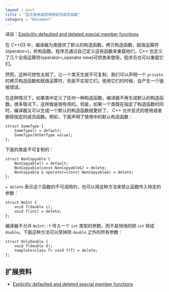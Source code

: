 ```yaml
---
layout : post
title : "显式使用或禁用特定的成员函数"
category : "Document"
---
```


译自：[Explicitly defaulted and deleted special member functions](https://en.wikipedia.org/wiki/C%2B%2B11#Explicitly_defaulted_and_deleted_special_member_functions)

在 C++03 中，编译器为类提供了默认的构造函数，拷贝构造函数，赋值运算符(operator=)，析构函数。程序员通过自己定义这些函数来重载他们，C++ 也定义了几个全局运算符(operator=,operator new)可供类来使用，程序员也可以重载它们。

然而，这种可控性太弱了。让一个类天生就不可复制，我们可以声明一个 `private` 的拷贝构造函数和赋值运算符，但是不实现它们。使用它们的时候，会产生一个链接错误。

在这种情况下，如果类中定义了任何一种构造函数，编译器不再生成默认的构造函数。很多情况下，这样做是很有用的。但是，如果一个类既在指定了构造函数的同时，编译器又可以生成一个默认的构造函数就更好了。
C++ 允许显式的使用或者删除指定的成员函数。例如，下面声明了使用中的默认构造函数：

    struct SomeType {
        SomeType() = default;
        SomeType(OtherType value);
    };

下面的类是不可复制的：

    struct NonCopyable {
        NonCopyable() = default;
        NonCopyable(const NonCopyable&) = delete;
        NonCopyable & operator=(const NonCopyable&) = delete;
    };

`= delete` 表示这个函数的不可调用的，也可以用这种方法来禁止函数传入特定的参数：

    struct NoInt {
        void f(double i);
        void f(int) = delete;
    };

编译器不允许 `NoInt::f` 传入一个 `int` 类型的参数，而不是悄悄的把 `int` 转成 `double`。下面这种方法可以禁掉除 `double` 之外的所有参数：

    struct OnlyDouble {
        void f(double d);
        template<class T> void f(T) = delete;
    };

## 扩展资料 ##

+ [Explicitly defaulted and deleted special member functions](https://en.wikipedia.org/wiki/C%2B%2B11#Explicitly_defaulted_and_deleted_special_member_functions)
